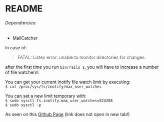   # README

  ###### Dependancies:
  * MailCatcher

  In case of:  
  >  FATAL: Listen error: unable to monitor directories for changes.

  after the first time you run `bin/rails s`, you will have to increase a number of file watchers!

  You can get your current inotify file watch limit by executing:  
  `$ cat /proc/sys/fs/inotify/max_user_watches`

  You can set a new limit temporary with:  
  `$ sudo sysctl fs.inotify.max_user_watches=524288`  
  `$ sudo sysctl -p`

  As seen on this [Github Page] (link does not open in new tab!)

  [Github Page]: <https://github.com/guard/listen/wiki/Increasing-the-amount-of-inotify-watchers#the-technical-details>

